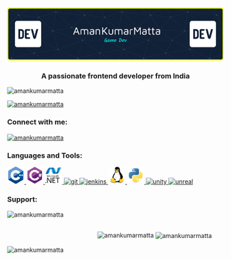 ![Header](./header.png)
<h3 align="center">A passionate frontend developer from India</h3>

<p align="left"> <img src="https://komarev.com/ghpvc/?username=amankumarmatta&label=Profile%20views&color=0e75b6&style=flat" alt="amankumarmatta" /> </p>

<p align="left"> <a href="https://github.com/ryo-ma/github-profile-trophy"><img src="https://github-profile-trophy.vercel.app/?username=amankumarmatta" alt="amankumarmatta" /></a> </p>

<h3 align="left">Connect with me:</h3>
<p align="left">
<a href="https://linkedin.com/in/amankumarmatta" target="blank"><img align="center" src="https://raw.githubusercontent.com/rahuldkjain/github-profile-readme-generator/master/src/images/icons/Social/linked-in-alt.svg" alt="amankumarmatta" height="30" width="40" /></a>
</p>

<h3 align="left">Languages and Tools:</h3>
<p align="left"> <a href="https://www.w3schools.com/cpp/" target="_blank" rel="noreferrer"> <img src="https://raw.githubusercontent.com/devicons/devicon/master/icons/cplusplus/cplusplus-original.svg" alt="cplusplus" width="40" height="40"/> </a> <a href="https://www.w3schools.com/cs/" target="_blank" rel="noreferrer"> <img src="https://raw.githubusercontent.com/devicons/devicon/master/icons/csharp/csharp-original.svg" alt="csharp" width="40" height="40"/> </a> <a href="https://dotnet.microsoft.com/" target="_blank" rel="noreferrer"> <img src="https://raw.githubusercontent.com/devicons/devicon/master/icons/dot-net/dot-net-original-wordmark.svg" alt="dotnet" width="40" height="40"/> </a> <a href="https://git-scm.com/" target="_blank" rel="noreferrer"> <img src="https://www.vectorlogo.zone/logos/git-scm/git-scm-icon.svg" alt="git" width="40" height="40"/> </a> <a href="https://www.jenkins.io" target="_blank" rel="noreferrer"> <img src="https://www.vectorlogo.zone/logos/jenkins/jenkins-icon.svg" alt="jenkins" width="40" height="40"/> </a> <a href="https://www.linux.org/" target="_blank" rel="noreferrer"> <img src="https://raw.githubusercontent.com/devicons/devicon/master/icons/linux/linux-original.svg" alt="linux" width="40" height="40"/> </a> <a href="https://www.python.org" target="_blank" rel="noreferrer"> <img src="https://raw.githubusercontent.com/devicons/devicon/master/icons/python/python-original.svg" alt="python" width="40" height="40"/> </a> <a href="https://unity.com/" target="_blank" rel="noreferrer"> <img src="https://www.vectorlogo.zone/logos/unity3d/unity3d-icon.svg" alt="unity" width="40" height="40"/> </a> <a href="https://unrealengine.com/" target="_blank" rel="noreferrer"> <img src="https://raw.githubusercontent.com/kenangundogan/fontisto/036b7eca71aab1bef8e6a0518f7329f13ed62f6b/icons/svg/brand/unreal-engine.svg" alt="unreal" width="40" height="40"/> </a> </p>

<h3 align="left">Support:</h3>
<p><a href="https://www.buymeacoffee.com/amankumarmatta"> <img align="left" src="https://cdn.buymeacoffee.com/buttons/v2/default-yellow.png" height="50" width="210" alt="amankumarmatta" /></a></p><br><br>

<p><img align="left" src="https://github-readme-stats.vercel.app/api/top-langs?username=amankumarmatta&show_icons=true&locale=en&layout=compact" alt="amankumarmatta" /></p>

<p>&nbsp;<img align="center" src="https://github-readme-stats.vercel.app/api?username=amankumarmatta&show_icons=true&locale=en" alt="amankumarmatta" /></p>

<p><img align="center" src="https://github-readme-streak-stats.herokuapp.com/?user=amankumarmatta&" alt="amankumarmatta" /></p>


